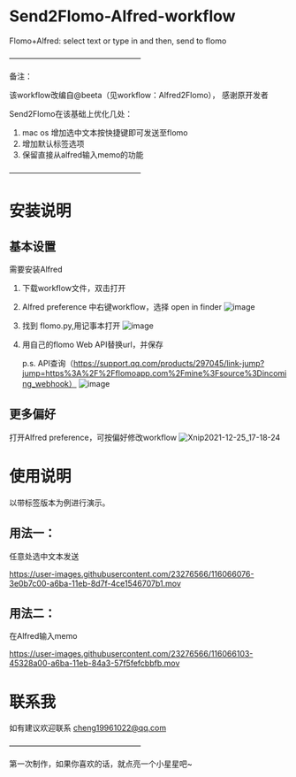 # Send2Flomo-Alfred-workflow
Flomo+Alfred: select text or type in and then, send to flomo

—————————————————

备注：

该workflow改编自@beeta（见workflow：Alfred2Flomo）， 感谢原开发者

Send2Flomo在该基础上优化几处：
1. mac os 增加选中文本按快捷键即可发送至flomo
2. 增加默认标签选项
3. 保留直接从alfred输入memo的功能

—————————————————

# 安装说明

## 基本设置
需要安装Alfred

1. 下载workflow文件，双击打开

2. Alfred preference 中右键workflow，选择 open in finder
![image](https://user-images.githubusercontent.com/23276566/116068143-7dd36300-a6bc-11eb-9319-59dcad8cf14d.png)


3. 找到 flomo.py,用记事本打开
![image](https://user-images.githubusercontent.com/23276566/116057660-98eca580-a6b1-11eb-9b5f-66d4bf4ee2dd.png)


4. 用自己的flomo Web API替换url，并保存

   p.s. API查询（https://support.qq.com/products/297045/link-jump?jump=https%3A%2F%2Fflomoapp.com%2Fmine%3Fsource%3Dincoming_webhook）
![image](https://user-images.githubusercontent.com/23276566/116057195-27acf280-a6b1-11eb-8ad1-f6859b143f3d.png)


## 更多偏好
打开Alfred preference，可按偏好修改workflow
![Xnip2021-12-25_17-18-24](https://user-images.githubusercontent.com/23276566/147382017-6fad7140-4268-4ccc-900f-054dc7647ccf.jpg)



# 使用说明
以带标签版本为例进行演示。

## 用法一：
任意处选中文本发送

https://user-images.githubusercontent.com/23276566/116066076-3e0b7c00-a6ba-11eb-8d7f-4ce1546707b1.mov



## 用法二：
在Alfred输入memo

https://user-images.githubusercontent.com/23276566/116066103-45328a00-a6ba-11eb-84a3-57f5fefcbbfb.mov



# 联系我
如有建议欢迎联系 cheng19961022@qq.com

—————————————————

第一次制作，如果你喜欢的话，就点亮一个小星星吧~

